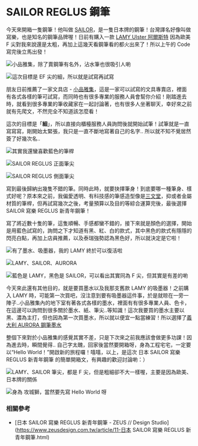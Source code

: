 # SAILOR REGLUS 鋼筆

今天來開箱一隻鋼筆！他叫做 [SAILOR](http://www.sailor.co.jp/)，是一隻日本牌的鋼筆！台灣譯名好像叫做寫樂，也是知名的鋼筆品牌喔！日前有購入一款 [LAMY Ulster 阿爾斯特](http://global.rakuten.com/zh-tw/store/bunguya/item/lamy15/) 因為歐美 F 尖對我來說還是太粗，再加上這幾天看鋼筆看的都火出來了！所以上午的 Code 寫完後立馬出發！

![小品雅集，除了賣鋼筆有名外，沾水筆也很吸引人喲](img/001.jpg)

![這次目標是 EF 尖的細，所以就是試寫再試寫](img/002.jpg)
 
朋友日前推薦了一家文具店 - [小品雅集](http://www.tylee.tw/)，這是一家可以試寫的文具專賣店，裡面有各式各樣的筆可試寫，而同時也有很多專業的服務人員會幫你介紹！剛踏進去時，就看到很多專業的筆收藏家在一起討論著，也有很多人坐著聊天，幸好來之前就有先爬文，不然完全不知道該怎麼看！

這次的目標是「**細**」，所以直接向櫃檯服務人員詢問後就開始試筆！試筆就是一直寫寫寫，剛開始太緊張，我只是一直不斷地寫著自己的名字.. 所以就不知不覺居然簽了好幾次名..

![其實我還蠻喜歡藍色的筆桿](img/003.jpg)

![SAILOR REGLUS 正面筆尖](img/004.jpg)

![SAILOR REGLUS 側面筆尖](img/005.jpg)
 
寫到最後歸納出幾隻不錯的筆。同時此時，就要抉擇筆身！到底要哪一種筆身、樣式好呢？原本來之前，我偏愛透明、有科技感的筆感造型像是[三文堂](https://www.facebook.com/twsbi.tw/)，抑或者金屬材質的筆桿，但再試寫幾次之後，考量預算以及目的等綜合運算完後，最後選擇 SAILOR 寫樂 REGLUS 新青年鋼筆！

寫了將近數十隻的筆，這隻順暢、手感都蠻不錯的，接下來就是顏色的選擇，開始是用藍色試寫的，詢問之下才知道有黑、紅、白的款式，其中黑色的款式有隱隱的閃亮白點，再加上店員推薦，以及泰瑞強勢認為黑色好，所以就決定是它啦！

![有了墨水、吸墨器，我的 LAMY 終於可以復活啦](img/006.jpg)

![LAMY、SAILOR、AURORA](img/007.jpg)

![藍色是 LAMY，黑色是 SAILOR，可以看出其實同為 F 尖，但其實是有差的喲](img/008.jpg)
 
今天來此還有其他目的，就是要買墨水以及我那支舊款 LAMY 的吸墨器！之前購入 LAMY 時，可能第一次買吧，沒注意到要有吸墨器這件事，於是就晾在一旁一陣子..小品雅集內的地下室有著各式各樣的墨水，裡面有有很多專業人員、色卡，在這邊可以詢問到很多關於墨水、紙、筆尖..等知識！這次我要買的墨水主要以黑、濃為主打，但也因為第一次買墨水，所以就以便宜一點當練習！所以選擇了[義大利 AURORA 鋼筆墨水](http://www.tylee.tw/index.php?route=product/product&amp;product_id=3327)

整個下來對於小品雅集的感覺其實不差，只是下次來之前我應該會做更多功課！因為進去時，瞬間覺得.. 自己字太醜，回家後當然要開箱呀，身為工程宅宅，一定要以“Hello World！”開啟新的旅程囉！嘻嘻，以上，是這次 日本 SAILOR 寫樂 REGLUS 新青年鋼筆 的簡單開箱文，有興趣的歡迎討論喲：）

![LAMY、SAILOR 筆尖，都是 F 尖，但是粗細卻不大一樣喔，主要是因為歐美、日本牌的關係](img/009.jpg)

![身為 攻城獅，當然要先寫 Hello World 呀](img/010.jpg)

### 相關參考
* [日本 SAILOR 寫樂 REGLUS 新青年鋼筆 - ZEUS // Design Studio](https://www.zeusdesign.com.tw/article/11-日本 SAILOR 寫樂 REGLUS 新青年鋼筆.html)